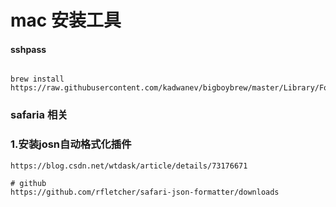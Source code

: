 # mac 安装工具

#### sshpass

```

brew install https://raw.githubusercontent.com/kadwanev/bigboybrew/master/Library/Formula/sshpass.rb

```

### safaria 相关

### 1.安装josn自动格式化插件

```
https://blog.csdn.net/wtdask/article/details/73176671

# github 
https://github.com/rfletcher/safari-json-formatter/downloads
```
